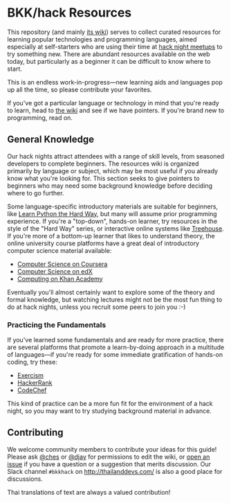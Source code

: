 BKK/hack Resources
==================

This repository (and mainly [its wiki][wiki]) serves to collect curated
resources for learning popular technologies and programming languages, aimed
especially at self-starters who are using their time at [hack night meetups] to
try something new. There are abundant resources available on the web today, but
particularly as a beginner it can be difficult to know where to start.

This is an endless work-in-progress—new learning aids and languages pop up all
the time, so please contribute your favorites.

If you've got a particular language or technology in mind that you're ready to
learn, head to [the wiki][wiki] and see if we have pointers. If you're brand
new to programming, read on.

General Knowledge
-----------------

Our hack nights attract attendees with a range of skill levels, from seasoned
developers to complete beginners. The resources wiki is organized primarily by
language or subject, which may be most useful if you already know what you're
looking for. This section seeks to give pointers to beginners who may need some
background knowledge before deciding where to go further.

Some language-specific introductory materials are suitable for beginners, like
[Learn Python the Hard Way], but many will assume prior programming experience.
If you're a "top-down", hands-on learner, try resources in the style of the
"Hard Way" series, or interactive online systems like [Treehouse]. If you're
more of a bottom-up learner that likes to understand theory, the online
university course platforms have a great deal of introductory computer science
material available:

  - [Computer Science on Coursera](https://www.coursera.org/browse/computer-science?languages=en)
  - [Computer Science on edX](https://www.edx.org/course/subject/computer-science)
  - [Computing on Khan Academy](https://www.khanacademy.org/computing)

Eventually you'll almost certainly want to explore some of the theory and
formal knowledge, but watching lectures might not be the most fun thing to do at
hack nights, unless you recruit some peers to join you :-)

### Practicing the Fundamentals ###

If you've learned some fundamentals and are ready for more practice, there are
several platforms that promote a learn-by-doing approach in a multitude of
languages—if you're ready for some immediate gratification of hands-on coding,
try these:

  - [Exercism](http://exercism.io/)
  - [HackerRank](https://www.hackerrank.com/)
  - [CodeChef](https://www.codechef.com/problems/school)

This kind of practice can be a more fun fit for the environment of a hack night,
so you may want to try studying background material in advance.

Contributing
------------

We welcome community members to contribute your ideas for this guide! Please ask
[@ches] or [@djay] for permissions to edit the wiki, or [open an issue] if you
have a question or a suggestion that merits discussion. Our Slack channel
`#bkkhack` on <http://thailanddevs.com/> is also a good place for discussions.

Thai translations of text are always a valued contribution!


[wiki]: https://github.com/bkkhack/resources/wiki
[hack night meetups]: http://www.meetup.com/bkkhack/
[Learn Python the Hard Way]: http://learnpythonthehardway.org/
[Treehouse]: https://teamtreehouse.com/
[@ches]: https://github.com/ches
[@djay]: https://github.com/djay
[open an issue]: https://github.com/bkkhack/resources/issues/new

<!-- vim:set expandtab textwidth=79: -->
